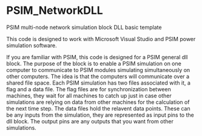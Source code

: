 # PSIM_NetworkDLL
PSIM multi-node network simulation block DLL basic template

This code is designed to work with Microsoft Visual Studio and PSIM power simulation software.

If you are familiar with PSIM, this code is designed for a PSIM general dll block. The purpose of the block is to enable a PSIM simulation on one computer to communicate to PSIM modules simulating simultaneously on other computers. The idea is that the computers will communicate over a shared file space. Each PSIM simulation has two files associated with it, a flag and a data file. The flag files are for synchronization between machines, they wait for all machines to catch up just in case other simulations are relying on data from other machines for the calculation of the next time step. The data files hold the relavent data points. These can be any inputs from the simulation, they are represented as input pins to the dll block. The output pins are any outputs that you want from other simulations.
